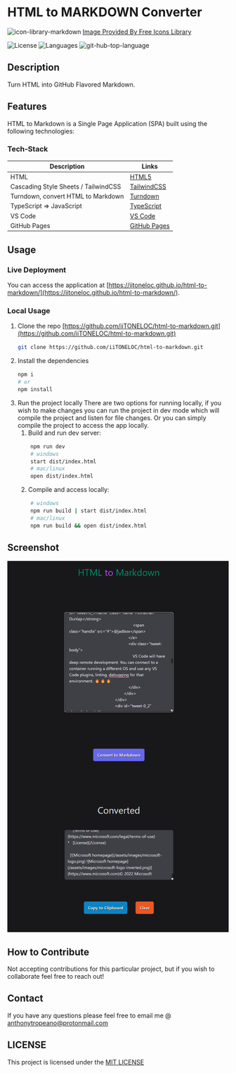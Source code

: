 # HTML to MARKDOWN Converter

![icon-library-markdown](https://icon-library.com/images/markdown-icon/markdown-icon-2.jpg)
[Image Provided By Free Icons Library](https://icon-library.com/icon/markdown-icon-8.html.html)  

![License](https://img.shields.io/github/license/iiTONELOC/html-to-markdown?style=plastic&label=License)
![Languages](https://img.shields.io/github/languages/count/iitoneloc/html-to-markdown?style=plastic&label=Languages) ![git-hub-top-language](https://img.shields.io/github/languages/top/iiTONELOC/html-to-markdown?color=blue&label=TypeScript&style=plastic)

## Description

Turn HTML into GitHub Flavored Markdown.

## Features

HTML to Markdown is a Single Page Application (SPA) built using the following technologies:

### Tech-Stack

| Description                          | Links                                                            |
| ------------------------------------ | ---------------------------------------------------------------- |
| HTML                                 | [HTML5](https://developer.mozilla.org/en-US/docs/Glossary/HTML5) |
| Cascading Style Sheets / TailwindCSS | [TailwindCSS](https://tailwindcss.com/)                          |
| Turndown, convert HTML to Markdown   | [Turndown](https://www.npmjs.com/package/turndown)               |
| TypeScript => JavaScript             | [TypeScript](https://www.typescriptlang.org/)                    |
| VS Code                              | [VS Code](https://code.visualstudio.com/)                        |
| GitHub Pages                         | [GitHub Pages](https://pages.github.com/)                        |

## Usage

### Live Deployment

You can access the application at [https://iitoneloc.github.io/html-to-markdown/](https://iitoneloc.github.io/html-to-markdown/).

### Local Usage

1. Clone the repo [https://github.com/iiTONELOC/html-to-markdown.git](https://github.com/iiTONELOC/html-to-markdown.git)
   ```bash
   git clone https://github.com/iiTONELOC/html-to-markdown.git
   ```
2. Install the dependencies
   ```bash
   npm i
   # or
   npm install
   ```
3. Run the project locally
   There are two options for running locally, if you wish to make changes you can run the project in dev mode which will compile the project and listen for file changes. Or you can simply compile the project to access the app locally.
   1. Build and run dev server:
   ```bash
       npm run dev
       # windows
       start dist/index.html
       # mac/linux
       open dist/index.html
   ```
   2. Compile and access locally:
   ```bash
       # windows
       npm run build | start dist/index.html
       # mac/linux
       npm run build && open dist/index.html
   ```

## Screenshot

![Screenshot](./public/assets/screenshots/screenshot.png)

## How to Contribute

Not accepting contributions for this particular project, but if you wish to collaborate feel free to reach out!

## Contact

If you have any questions please feel free to email me @ [anthonytropeano@protonmail.com](mailto:anthonytropeano@protonmail.com)

## LICENSE

This project is licensed under the [MIT LICENSE](./LICENSE)
